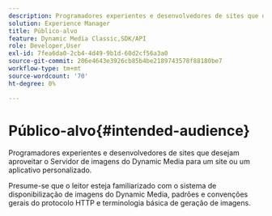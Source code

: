 ```yaml
---
description: Programadores experientes e desenvolvedores de sites que desejam aproveitar o Servidor de imagens do Dynamic Media para um site ou um aplicativo personalizado.
solution: Experience Manager
title: Público-alvo
feature: Dynamic Media Classic,SDK/API
role: Developer,User
exl-id: 7fea6da0-2cb4-4d49-9b1d-60d2cf56a3a0
source-git-commit: 206e4643e3926cb85b4be2189743578f88180be7
workflow-type: tm+mt
source-wordcount: '70'
ht-degree: 0%

---
```


# Público-alvo{#intended-audience}

Programadores experientes e desenvolvedores de sites que desejam aproveitar o Servidor de imagens do Dynamic Media para um site ou um aplicativo personalizado.

Presume-se que o leitor esteja familiarizado com o sistema de disponibilização de imagens do Dynamic Media, padrões e convenções gerais do protocolo HTTP e terminologia básica de geração de imagens.
